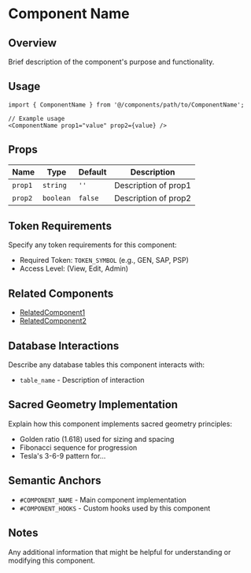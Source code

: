 # Component Name

## Overview

Brief description of the component's purpose and functionality.

## Usage

```tsx
import { ComponentName } from '@/components/path/to/ComponentName';

// Example usage
<ComponentName prop1="value" prop2={value} />
```

## Props

| Name | Type | Default | Description |
|------|------|---------|-------------|
| `prop1` | `string` | `''` | Description of prop1 |
| `prop2` | `boolean` | `false` | Description of prop2 |

## Token Requirements

Specify any token requirements for this component:

- Required Token: `TOKEN_SYMBOL` (e.g., GEN, SAP, PSP)
- Access Level: (View, Edit, Admin)

## Related Components

- [RelatedComponent1](/components/path/to/RelatedComponent1)
- [RelatedComponent2](/components/path/to/RelatedComponent2)

## Database Interactions

Describe any database tables this component interacts with:

- `table_name` - Description of interaction

## Sacred Geometry Implementation

Explain how this component implements sacred geometry principles:

- Golden ratio (1.618) used for sizing and spacing
- Fibonacci sequence for progression
- Tesla's 3-6-9 pattern for...

## Semantic Anchors

- `#COMPONENT_NAME` - Main component implementation
- `#COMPONENT_HOOKS` - Custom hooks used by this component

## Notes

Any additional information that might be helpful for understanding or modifying this component.
